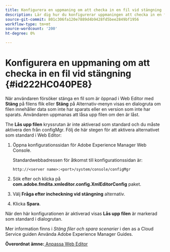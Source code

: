 ```yaml
---
title: Konfigurera en uppmaning om att checka in en fil vid stängning
description: Lär dig hur du konfigurerar uppmaningen att checka in en fil vid stängning
source-git-commit: 801c306fa120e7889d4b9428fd5bee2849bf1956
workflow-type: tm+mt
source-wordcount: '200'
ht-degree: 0%

---
```



# Konfigurera en uppmaning om att checka in en fil vid stängning {#id222HC040PE8}

När användaren försöker stänga en fil som är öppnad i Web Editor med **Stäng** på filens flik eller **Stäng** på Alternativ-menyn visas en dialogruta om filen innehåller data som inte har sparats eller en version som inte har sparats. Användaren uppmanas att låsa upp filen om den är låst.

The **Lås upp filen** kryssrutan är inte aktiverad som standard och du måste aktivera den från configMgr. Följ de här stegen för att aktivera alternativet som standard i Web Editor:

1. Öppna konfigurationssidan för Adobe Experience Manager Web Console.

   Standardwebbadressen för åtkomst till konfigurationssidan är:

   ```http
   http://<server name>:<port>/system/console/configMgr
   ```

1. Sök efter och klicka på **com.adobe.fmdita.xmleditor.config.XmlEditorConfig** paket.

1. Välj **Fråga efter incheckning vid stängning** alternativ.

1. Klicka **Spara**.


När den här konfigurationen är aktiverad visas **Lås upp filen** är markerad som standard i dialogrutan.

Mer information finns i *Stäng filer och spara scenarier* i den as a Cloud Service guiden Använda Adobe Experience Manager Guides.

**Överordnat ämne:**[ Anpassa Web Editor](conf-web-editor.md)

